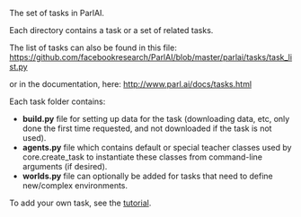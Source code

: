 The set of tasks in ParlAI.

Each directory contains a task or a set of related tasks.

The list of tasks can also be found in this file:
https://github.com/facebookresearch/ParlAI/blob/master/parlai/tasks/task_list.py

or in the documentation, here:
http://www.parl.ai/docs/tasks.html


Each task folder contains:
- **build.py** file for setting up data for the task (downloading data, etc, only done the first time requested, and not downloaded if the task is not used).
- **agents.py** file which contains default or special teacher classes used by core.create_task to instantiate these classes from command-line arguments (if desired).
- **worlds.py** file can optionally be added for tasks that need to define new/complex environments.

To add your own task, see the [tutorial](http://www.parl.ai/docs/tutorial_task.html).
